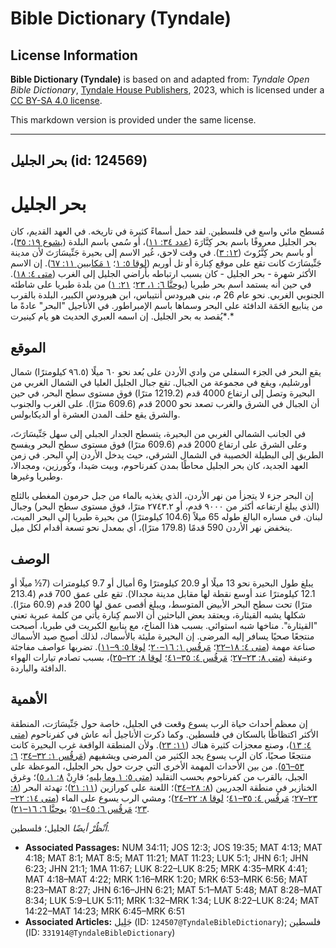 # Bible Dictionary (Tyndale)

## License Information

**Bible Dictionary (Tyndale)** is based on and adapted from: _Tyndale Open Bible Dictionary_, [Tyndale House Publishers](https://tyndaleopenresources.com/), 2023, which is licensed under a [CC BY-SA 4.0 license](https://creativecommons.org/licenses/by-sa/4.0/legalcode.en).

This markdown version is provided under the same license.



--------------------------------

## بحر الجليل (id: 124569)

بحر الجليل
==========

مُسطح مائي واسع في فلسطين. لقد حمل أسماءً كثيرة في تاريخه. في العهد القديم، كان بحر الجليل معروفًا باسم بحر كِنَّارَةَ ([عدد ٣٤: ١١](https://ref.ly/Num34:11))، أو سُمي باسم البلدة ([يشوع ١٩: ٣٥](https://ref.ly/Josh19:35))، أو باسم بحر كِنَّرُوتَ ([١٢: ٣](https://ref.ly/Josh12:3)). في وقت لاحق، غُير الاسم إلى بحيرة جَنِّيسَارَتَ لأن مدينة جَنِّيسَارَتَ كانت تقع على موقع كِنارة أو تل أوريم ([لوقا ٥: ١](https://ref.ly/Luke5:1)؛ [١ مَكابيين ١١: ٦٧](https://ref.ly/1Macc11:67)). إن الاسم الأكثر شهرة \- بحر الجليل \- كان بسبب ارتباطه بأراضي الجليل إلى الغرب ([متى ٤: ١٨](https://ref.ly/Matt4:18)). في حين أنه يستمد اسم بحر طبريا ([يوحنَّا ٦: ١، ٢٣](https://ref.ly/John6:1)؛ [٢١: ١](https://ref.ly/John21:1)) من بلدة طبريا على شاطئه الجنوبي الغربي. نحو عام 26 م، بنى هيرودس أنتيباس، ابن هيرودس الكبير، البلدة بالقرب من ينابيع الحَمَة الدافئة على البحر وسماها باسم الإمبراطور. في الأناجيل "البحر" عادةً ما يُقصد به بحر الجليل. إن اسمه العبري الحديث هو يام كينيرت*.*

الموقع
------

يقع البحر في الجزء السفلي من وادي الأردن على بُعد نحو ٦٠ ميلًا (٩٦.٥ كيلومترًا) شمال أورشليم، ويقع في مجموعة من الجبال. تقع جبال الجليل العليا في الشمال الغربي من البحيرة وتصل إلى ارتفاع 4000 قدم (1219\.2 مترًا) فوق مستوى سطح البحر، في حين أن الجبال في الشرق والغرب تصعد نحو 2000 قدم (609\.6 مترًا). على الغرب والجنوب والشرق يقع حلف المدن العشرة أو الديكابولس.

في الجانب الشمالي الغربي من البحيرة، يتسطح الجدار الجبلي إلى سهل جَنِّيسَارَتَ، وعلى الشرق على ارتفاع 2000 قدم (609\.6 مترًا) فوق مستوى سطح البحر ويفسح الطريق إلى البطيلة الخصيبة في الشمال الشرقي، حيث يدخل الأردن إلى البحر. في زمن العهد الجديد، كان بحر الجليل محاطًا بمدن كفرناحوم، وبيت صَيدا، وكُورزين، ومجدالا، وطبريا وغيرها.

إن البحر جزء لا يتجزأ من نهر الأردن، الذي يغذيه بالماء من جبل حرمون المغطى بالثلج (الذي يبلغ ارتفاعه أكثر من ٩٠٠٠ قدم، أو ٢٧٤٣.٢ مترًا، فوق مستوى سطح البحر) وجبال لبنان. في مساره البالغ طوله 65 ميلاً (104\.6 كيلومترًا) من بحيرة طبريا إلى البحر الميت، ينخفض ​​نهر الأردن 590 قدمًا (179\.8 مترًا)، أي بمعدل نحو تسعة أقدام لكل ميل.

الوصف
-----

يبلغ طول البحيرة نحو 13 ميلًا أو 20\.9 كيلومترًا و6 أميال أو 9\.7 كيلومترات (7½ ميلًا أو 12\.1 كيلومترًا عند أوسع نقطة لها مقابل مدينة مجدالا). تقع على عمق 700 قدم (213\.4 مترًا) تحت سطح البحر الأبيض المتوسط، ويبلغ أقصى عمق لها 200 قدم (60\.9 مترًا). شكلها يشبه القيثارة، ويعتقد بعض الباحثين أن الاسم كِنارة يأتي من كلمة عبرية تعني "القيثارة". مناخها شبه استوائي. بسبب هذا المناخ، مع ينابيع الكبريت في طبريا، أصبحت منتجعًا صحيًا يسافر إليه المرضى. إن البحيرة مليئة بالأسماك، لذلك أصبح صيد الأسماك صناعة مهمة ([متى ٤: ١٨–٢٢](https://ref.ly/Matt4:18-Matt4:22)؛ [مَرقُس ١: ١٦–٢٠](https://ref.ly/Mark1:16-Mark1:20)؛ [لوقا ٥: ٩–١١](https://ref.ly/Luke5:9-Luke5:11)). تضربها عواصف مفاجئة وعنيفة ([متى ٨: ٢٣–٢٧](https://ref.ly/Matt8:23-Matt8:27)؛ [مَرقُس ٤: ٣٥–٤١](https://ref.ly/Mark4:35-Mark4:41)؛ [لوقا ٨: ٢٢–٢٥](https://ref.ly/Luke8:22-Luke8:25))، بسبب تصادم تيارات الهواء الدافئة والباردة.

الأهمية
-------

إن معظم أحداث حياة الرب يسوع وقعت في الجليل، خاصة حول جَنِّيسَارَت، المنطقة الأكثر اكتظاظًا بالسكان في فلسطين. وكما ذكرت الأناجيل أنه عاش في كفرناحوم ([متى ٤: ١٣](https://ref.ly/Matt4:13))، وصنع معجزات كثيرة هناك ([١١: ٢٣](https://ref.ly/Matt11:23)). ولأن المنطقة الواقعة غرب البحيرة كانت منتجعًا صحيًا، كان الرب يسوع يجد الكثير من المرضى ويشفيهم ([مَرقُس ١: ٣٢–٣٤](https://ref.ly/Mark1:32-Mark1:34)؛ [٦: ٥٣–٥٦](https://ref.ly/Mark6:53-Mark6:56)). من بين الأحداث المهمة الأخرى التي جرت حول بحر الجليل، الموعظة على الجبل، بالقرب من كفرناحوم بحسب التقليد ([متى ٥: ١ وما يليه](https://ref.ly/Matt5:1-Matt5:48)؛ قارِنْ [٨: ١، ٥](https://ref.ly/Matt8:1))؛ وغرق الخنازير في منطقة الجدريين ([٨: ٢٨–٣٤](https://ref.ly/Matt8:28-Matt8:34))؛ اللعنة على كورازين ([١١: ٢١](https://ref.ly/Matt11:21))؛ تهدئة البحر ([٨: ٢٣–٢٧](https://ref.ly/Matt8:23-Matt8:27)؛ [مَرقُس ٤: ٣٥–٤١](https://ref.ly/Mark4:35-Mark4:41)؛ [لوقا ٨: ٢٢–٢٤](https://ref.ly/Luke8:22-Luke8:24))؛ ومشي الرب يسوع على الماء ([متى ١٤: ٢٢–٢٣](https://ref.ly/Matt14:22-Matt14:23)؛ [مَرقُس ٦: ٤٥–٥١](https://ref.ly/Mark6:45-Mark6:51)؛ [يوحنَّا ٦: ١٦–٢١](https://ref.ly/John6:16-John6:21)).

*اُنْظُرْ أيضًا* الجليل؛ فلسطين.

* **Associated Passages:** NUM 34:11; JOS 12:3; JOS 19:35; MAT 4:13; MAT 4:18; MAT 8:1; MAT 8:5; MAT 11:21; MAT 11:23; LUK 5:1; JHN 6:1; JHN 6:23; JHN 21:1; 1MA 11:67; LUK 8:22–LUK 8:25; MRK 4:35–MRK 4:41; MAT 4:18–MAT 4:22; MRK 1:16–MRK 1:20; MRK 6:53–MRK 6:56; MAT 8:23–MAT 8:27; JHN 6:16–JHN 6:21; MAT 5:1–MAT 5:48; MAT 8:28–MAT 8:34; LUK 5:9–LUK 5:11; MRK 1:32–MRK 1:34; LUK 8:22–LUK 8:24; MAT 14:22–MAT 14:23; MRK 6:45–MRK 6:51
* **Associated Articles:** جَلِيل (ID: `124507@TyndaleBibleDictionary`); فلسطين (ID: `331914@TyndaleBibleDictionary`)

